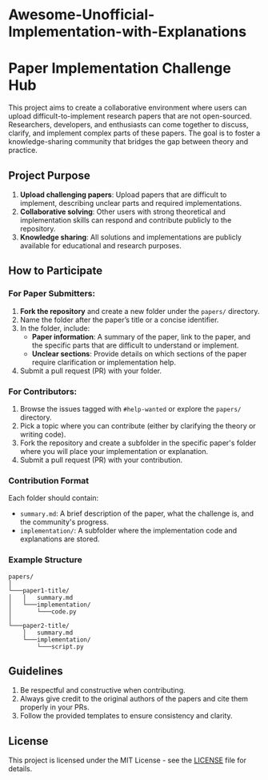 # Awesome-Unofficial-Implementation-with-Explanations
# Paper Implementation Challenge Hub

This project aims to create a collaborative environment where users can upload difficult-to-implement research papers that are not open-sourced. Researchers, developers, and enthusiasts can come together to discuss, clarify, and implement complex parts of these papers. The goal is to foster a knowledge-sharing community that bridges the gap between theory and practice.

## Project Purpose
1. **Upload challenging papers**: Upload papers that are difficult to implement, describing unclear parts and required implementations.
2. **Collaborative solving**: Other users with strong theoretical and implementation skills can respond and contribute publicly to the repository.
3. **Knowledge sharing**: All solutions and implementations are publicly available for educational and research purposes.

## How to Participate

### For Paper Submitters:
1. **Fork the repository** and create a new folder under the `papers/` directory.
2. Name the folder after the paper’s title or a concise identifier.
3. In the folder, include:
   - **Paper information**: A summary of the paper, link to the paper, and the specific parts that are difficult to understand or implement.
   - **Unclear sections**: Provide details on which sections of the paper require clarification or implementation help.
4. Submit a pull request (PR) with your folder.

### For Contributors:
1. Browse the issues tagged with `#help-wanted` or explore the `papers/` directory.
2. Pick a topic where you can contribute (either by clarifying the theory or writing code).
3. Fork the repository and create a subfolder in the specific paper's folder where you will place your implementation or explanation.
4. Submit a pull request (PR) with your contribution.

### Contribution Format
Each folder should contain:
- `summary.md`: A brief description of the paper, what the challenge is, and the community's progress.
- `implementation/`: A subfolder where the implementation code and explanations are stored.

### Example Structure
```
papers/
│   
└───paper1-title/
│   │   summary.md
│   └───implementation/
│       └───code.py
│   
└───paper2-title/
    │   summary.md
    └───implementation/
        └───script.py
```


## Guidelines
1. Be respectful and constructive when contributing.
2. Always give credit to the original authors of the papers and cite them properly in your PRs.
3. Follow the provided templates to ensure consistency and clarity.


## License
This project is licensed under the MIT License - see the [LICENSE](LICENSE) file for details.


